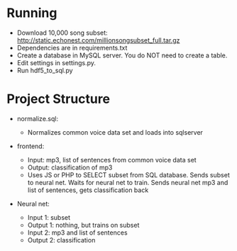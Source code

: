 # Running
* Download 10,000 song subset: http://static.echonest.com/millionsongsubset_full.tar.gz
* Dependencies are in requirements.txt
* Create a database in MySQL server. You do NOT need to create a table.
* Edit settings in settings.py.
* Run hdf5_to_sql.py

# Project Structure
* normalize.sql:
  * Normalizes common voice data set and loads into sqlserver

* frontend:
  * Input: mp3, list of sentences from common voice data set
  * Output: classification of mp3
  * Uses JS or PHP to SELECT subset from SQL database. Sends subset to neural net. Waits for neural net to train. Sends neural net mp3 and list of sentences, gets classification back

* Neural net:
  * Input 1: subset
  * Output 1: nothing, but trains on subset
  * Input 2: mp3 and list of sentences
  * Output 2: classification